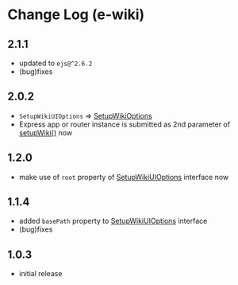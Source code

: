 # Change Log (e-wiki)

## 2.1.1

* updated to `ejs@^2.6.2`
* (bug)fixes

## 2.0.2

* `SetupWikiUIOptions` => [SetupWikiOptions](https://egodigital.github.io/e-wiki/interfaces/_index_.setupwikioptions.html)
* Express app or router instance is submitted as 2nd parameter of [setupWiki()](https://egodigital.github.io/e-wiki/modules/_index_.html#setupwiki) now

## 1.2.0

* make use of `root` property of [SetupWikiUIOptions](https://egodigital.github.io/e-wiki/interfaces/_index_.setupwikiuioptions.html) interface now

## 1.1.4

* added `basePath` property to [SetupWikiUIOptions](https://egodigital.github.io/e-wiki/interfaces/_index_.setupwikiuioptions.html) interface
* (bug)fixes

## 1.0.3

* initial release
